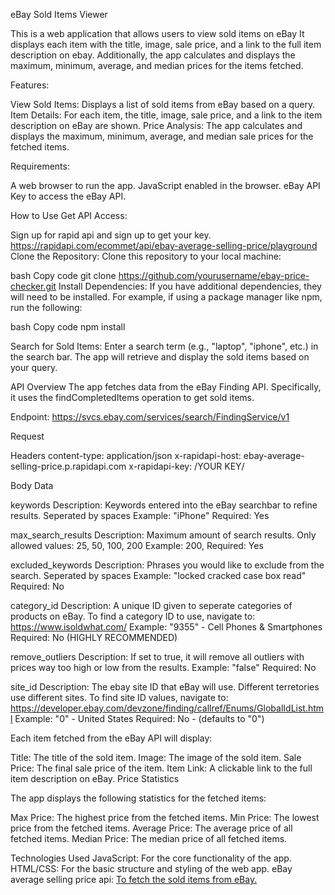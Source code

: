 eBay Sold Items Viewer

This is a web application that allows users to view sold items on eBay It displays each item with the title, image, sale price, and a link to the full item description on ebay. Additionally, the app calculates and displays the maximum, minimum, average, and median prices for the items fetched.


Features:

View Sold Items: Displays a list of sold items from eBay based on a query.
Item Details: For each item, the title, image, sale price, and a link to the item description on eBay are shown.
Price Analysis: The app calculates and displays the maximum, minimum, average, and median sale prices for the fetched items.

Requirements:

A web browser to run the app.
JavaScript enabled in the browser.
eBay API Key to access the eBay API.

How to Use
Get API Access:

Sign up for rapid api and sign up to get your key. https://rapidapi.com/ecommet/api/ebay-average-selling-price/playground
Clone the Repository: Clone this repository to your local machine:

bash
Copy code
git clone https://github.com/yourusername/ebay-price-checker.git
Install Dependencies: If you have additional dependencies, they will need to be installed. For example, if using a package manager like npm, run the following:

bash
Copy code
npm install


Search for Sold Items: Enter a search term (e.g., "laptop", "iphone", etc.) in the search bar. The app will retrieve and display the sold items based on your query.

API Overview
The app fetches data from the eBay Finding API. Specifically, it uses the findCompletedItems operation to get sold items.

Endpoint: https://svcs.ebay.com/services/search/FindingService/v1

Request

Headers
content-type: application/json
x-rapidapi-host: ebay-average-selling-price.p.rapidapi.com
x-rapidapi-key: /YOUR KEY/

Body Data

keywords
Description: Keywords entered into the eBay searchbar to refine results. Seperated by spaces
Example: "iPhone"
Required: Yes

max_search_results
Description: Maximum amount of search results. Only allowed values: 25, 50, 100, 200
Example: 200,
Required: Yes

excluded_keywords
Description: Phrases you would like to exclude from the search. Seperated by spaces
Example: "locked cracked case box read"
Required: No

category_id
Description: A unique ID given to seperate categories of products on eBay. To find a category ID to use, navigate to: https://www.isoldwhat.com/
Example: "9355" - Cell Phones & Smartphones
Required: No (HIGHLY RECOMMENDED)

remove_outliers
Description: If set to true, it will remove all outliers with prices way too high or low from the results.
Example: "false"
Required: No

site_id
Description: The ebay site ID that eBay will use. Different terretories use different sites. To find site ID values, navigate to: https://developer.ebay.com/devzone/finding/callref/Enums/GlobalIdList.html
Example: "0" - United States
Required: No - (defaults to "0")

Each item fetched from the eBay API will display:

Title: The title of the sold item.
Image: The image of the sold item.
Sale Price: The final sale price of the item.
Item Link: A clickable link to the full item description on eBay.
Price Statistics

The app displays the following statistics for the fetched items:

Max Price: The highest price from the fetched items.
Min Price: The lowest price from the fetched items.
Average Price: The average price of all fetched items.
Median Price: The median price of all fetched items.

Technologies Used
JavaScript: For the core functionality of the app.
HTML/CSS: For the basic structure and styling of the web app.
eBay average selling price api: [To fetch the sold items from eBay.](https://rapidapi.com/ecommet/api/ebay-average-selling-price/playground/apiendpoint_c727ff0a-eb1c-468e-bdb1-f85740d0a82f)
